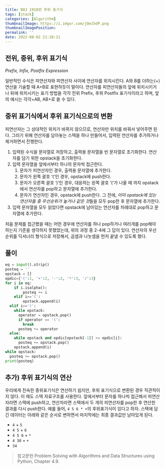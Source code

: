 ```yaml
---
title: BOJ 1918번 후위 표기식
tags: [stack]
categories: [Algorithm]
thumbnailImage: https://i.imgur.com/jOe1hdP.png
thumbnailImagePosition:
permalink: ''
date: 2022-08-02 21:28:21
---
```


<!-- toc -->

## 전위, 중위, 후위 표기식

_Prefix, Infix, Postfix Expression_

일반적인 수식은 피연산자와 피연산자 사이에 연산자를 위치시킨다. A와 B를 더하는(+)연산을 기술할 때 A+B로 표현하듯이 말이다. 연산자를 피연산자들의 앞에 위치시키거나 뒤에 위치시키는 표기 방법을 각각 전위 Prefix, 후위 Postfix 표기식이라고 하며, 앞의 예시는 각각+AB, AB+로 쓸 수 있다.

## 중위 표기식에서 후위 표기식으로의 변환

피연산자는 그 상대적인 위치가 바뀌지 않으므로, 연산자만 위치를 바꿔서 넣어주면 된다. 그러기 위해 연산자를 담아놓는 스택을 하나 만들어서, 입력된 연산자를 추가하거나 제거하면서 진행한다.

1. 입력된 수식을 문자열로 저장하고, 출력용 문자열을 빈 문자열로 초기화한다. 연산자를 담기 위한 opstack을 초기화한다.
2. 입력 문자열을 앞에서부터 하나의 문자씩 접근한다.
   1. 문자가 피연산자인 경우, 출력용 문자열에 추가한다.
   2. 문자가 왼쪽 괄호 ‘(‘인 경우, opstack에 push한다.
   3. 문자가 오른쪽 괄호 ‘)’인 경우, 대응하는 왼쪽 괄호 ’(‘가 나올 때 까지 opstack에서 연산자를 pop하고 문자열에 추가한다.
   4. 문자가 연산자인 경우, opstack에 push한다. 그 전에, *이미 opstack에 있는 연산자들 중 우선순위가 높거나 같은 것*들을 모두 pop한 후 문자열에 추가한다.
3. 입력 문자열을 모두 읽었다면 opstack에 남아있는 연산자를 차례대로 pop하고 문자열에 추가한다.

처음 문제를 접근했을 때는 어떤 경우에 연산자를 하나 pop하거나 여러개를 pop해야 하는지 기준을 생각하지 못했었는데, 위의 과정 중 2-4에 그 답이 있다. 연산자의 우선순위를 딕셔너리 형식으로 저장해서, 곱셈과 나눗셈을 먼저 끝낼 수 있도록 했다.

## 풀이

```python
eq = input().strip()
posteq = ''
opstack = []
opdic={'(':1, '+':2, '-':2, '*':3, '/':3}
for i in eq:
    if i.isalpha():
        posteq += i
    elif i=='(':
        opstack.append(i)
  elif i==')':
    while opstack:
      operator = opstack.pop()
      if operator == '(':
        break
      posteq += operator
  else:
    while opstack and opdic[opstack[-1]] >= opdic[i]:
      posteq += opstack.pop()
    opstack.append(i)
while opstack:
  posteq += opstack.pop()
print(posteq)
```

## 추가) 후위 표기식의 연산

우리에게 친숙한 중위표기식은 연산하기 쉽지만, 후위 표기식으로 변환된 경우 직관적이지 않다. 이 때도 스택 자료구조를 사용한다.
앞에서부터 문자를 하나씩 접근해서 피연산자라면 스택에 push하고, 연산자라면 스택에서 두 개의 피연산자를 pop한 후 연산한 결과를 다시 push한다.
예를 들어, `4 5 6 * +`의 후위표기식이 있다고 하자. 스택에 담긴 데이터는 아래와 같은 순서로 변하면서 마지막에는 최종 결과값만 남아있게 된다.

- `4` + `5`
- `4 5` + `6`
- `4 5 6` + `*`
- `4 30` + `+`
- `34`

> 참고문헌
> Problem Solving with Algorithms and Data Structures using Python, Chapter 4.9.
